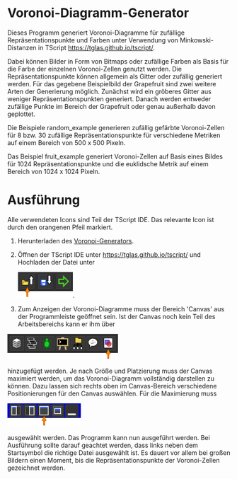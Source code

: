 # Voronoi-Diagramm-Generator
Dieses Programm generiert Voronoi-Diagramme für zufällige Repräsentationspunkte und Farben unter Verwendung von Minkowski-Distanzen in TScript https://tglas.github.io/tscript/.

Dabei können Bilder in Form von Bitmaps oder zufällige Farben als Basis für die Farbe der einzelnen Voronoi-Zellen genutzt werden. 
Die Repräsentationspunkte können allgemein als Gitter oder zufällig generiert werden. Für das gegebene Beispielbild der Grapefruit sind zwei weitere Arten der Generierung möglich.
Zunächst wird ein gröberes Gitter aus weniger Repräsentationspunkten generiert. Danach werden entweder zufällige Punkte im Bereich der Grapefruit oder genau außerhalb davon geplottet.

Die Beispiele random_example generieren zufällig gefärbte Voronoi-Zellen für 8 bzw. 30 zufällige Repräsentationspunkte für verschiedene Metriken auf einem Bereich von 500 x 500 Pixeln.

Das Beispiel fruit_example generiert Voronoi-Zellen auf Basis eines Bildes für 1024 Repräsentationspunkte und die euklidsche Metrik auf einem Bereich von 1024 x 1024 Pixeln.

# Ausführung
Alle verwendeten Icons sind Teil der TScript IDE. Das relevante Icon ist durch den orangenen Pfeil markiert.

1. Herunterladen des [Voronoi-Generators](voronoiGenerator.tscript).
2. Öffnen der TScript IDE unter https://tglas.github.io/tscript/ und Hochladen der Datei unter

   ![Screenshot](tscript_icons/tscript_icons_upload.png).

3. Zum Anzeigen der Voronoi-Diagramme muss der Bereich 'Canvas' aus der Programmleiste geöffnet sein. Ist der Canvas noch kein Teil des Arbeitsbereichs kann er ihm über

  ![Screenshot](tscript_icons/tscript_icons_opencanvas.png)

  hinzugefügt werden. Je nach Größe und Platzierung muss der Canvas maximiert werden, um das Voronoi-Diagramm vollständig darstellen zu können. Dazu lassen sich rechts oben im Canvas-Bereich verschiedene Positionierungen für den Canvas auswählen. Für die Maximierung muss

  ![Screenshot](tscript_icons/tscript_icons_maximize.png)

  ausgewählt werden. Das Programm kann nun ausgeführt werden. Bei Ausführung sollte darauf geachtet werden, dass links neben dem Startsymbol die richtige Datei ausgewählt ist. Es dauert vor allem bei großen Bildern einen Moment, bis die Repräsentationspunkte der Voronoi-Zellen gezeichnet werden.
